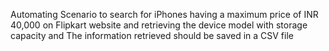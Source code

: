 Automating Scenario to search for iPhones having a maximum price of INR 40,000 on Flipkart website and retrieving the device model with storage capacity and The information retrieved should be saved in a CSV file

